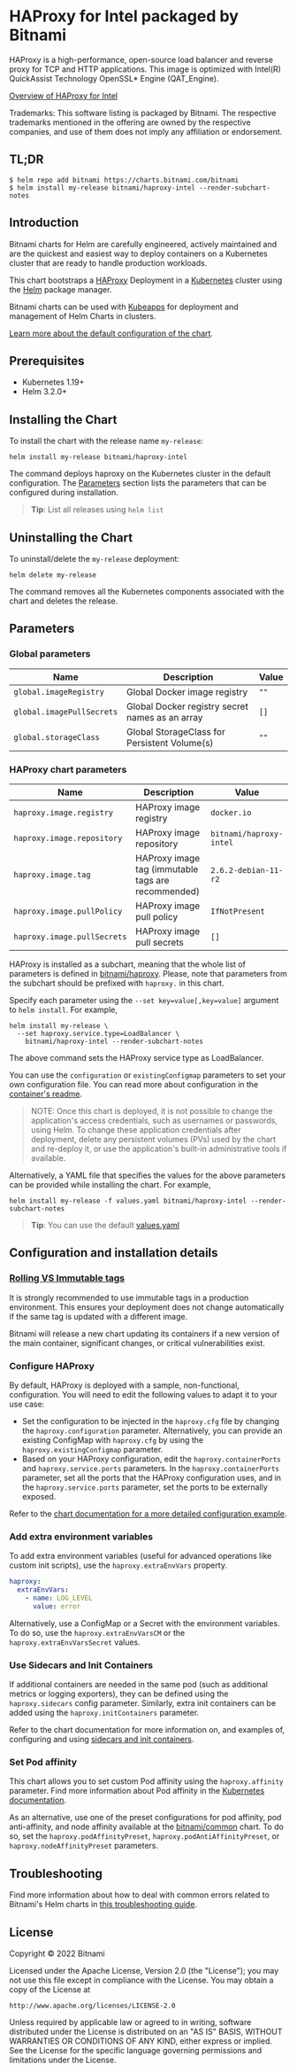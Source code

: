 <!--- app-name: HAProxy for Intel -->

# HAProxy for Intel packaged by Bitnami

HAProxy is a high-performance, open-source load balancer and reverse proxy for TCP and HTTP applications. This image is optimized with Intel(R) QuickAssist Technology OpenSSL* Engine (QAT_Engine).

[Overview of HAProxy for Intel](http://www.haproxy.org/)

Trademarks: This software listing is packaged by Bitnami. The respective trademarks mentioned in the offering are owned by the respective companies, and use of them does not imply any affiliation or endorsement.
                           
## TL;DR

```console
$ helm repo add bitnami https://charts.bitnami.com/bitnami
$ helm install my-release bitnami/haproxy-intel --render-subchart-notes
```

## Introduction

Bitnami charts for Helm are carefully engineered, actively maintained and are the quickest and easiest way to deploy containers on a Kubernetes cluster that are ready to handle production workloads.

This chart bootstraps a [HAProxy](https://github.com/haproxytech/haproxy) Deployment in a [Kubernetes](https://kubernetes.io) cluster using the [Helm](https://helm.sh) package manager.

Bitnami charts can be used with [Kubeapps](https://kubeapps.dev/) for deployment and management of Helm Charts in clusters.

[Learn more about the default configuration of the chart](https://docs.bitnami.com/kubernetes/infrastructure/haproxy/get-started/).

## Prerequisites

- Kubernetes 1.19+
- Helm 3.2.0+

## Installing the Chart

To install the chart with the release name `my-release`:

```console
helm install my-release bitnami/haproxy-intel
```

The command deploys haproxy on the Kubernetes cluster in the default configuration. The [Parameters](#parameters) section lists the parameters that can be configured during installation.

> **Tip**: List all releases using `helm list`

## Uninstalling the Chart

To uninstall/delete the `my-release` deployment:

```console
helm delete my-release
```

The command removes all the Kubernetes components associated with the chart and deletes the release.

## Parameters

### Global parameters

| Name                      | Description                                     | Value |
| ------------------------- | ----------------------------------------------- | ----- |
| `global.imageRegistry`    | Global Docker image registry                    | `""`  |
| `global.imagePullSecrets` | Global Docker registry secret names as an array | `[]`  |
| `global.storageClass`     | Global StorageClass for Persistent Volume(s)    | `""`  |


### HAProxy chart parameters

| Name                        | Description                                        | Value                   |
| --------------------------- | -------------------------------------------------- | ----------------------- |
| `haproxy.image.registry`    | HAProxy image registry                             | `docker.io`             |
| `haproxy.image.repository`  | HAProxy image repository                           | `bitnami/haproxy-intel` |
| `haproxy.image.tag`         | HAProxy image tag (immutable tags are recommended) | `2.6.2-debian-11-r2`    |
| `haproxy.image.pullPolicy`  | HAProxy image pull policy                          | `IfNotPresent`          |
| `haproxy.image.pullSecrets` | HAProxy image pull secrets                         | `[]`                    |


HAProxy is installed as a subchart, meaning that the whole list of parameters is defined in [bitnami/haproxy](https://github.com/bitnami/charts/tree/master/bitnami/haproxy). Please, note that parameters from the subchart should be prefixed with `haproxy.` in this chart.

Specify each parameter using the `--set key=value[,key=value]` argument to `helm install`. For example,

```console
helm install my-release \
  --set haproxy.service.type=LoadBalancer \
    bitnami/haproxy-intel --render-subchart-notes
```

The above command sets the HAProxy service type as LoadBalancer.

You can use the `configuration` or `existingConfigmap` parameters to set your own configuration file. You can read more about configuration in the [container's readme](https://github.com/bitnami/containers/tree/main/bitnami/haproxy-intel#configuration).

> NOTE: Once this chart is deployed, it is not possible to change the application's access credentials, such as usernames or passwords, using Helm. To change these application credentials after deployment, delete any persistent volumes (PVs) used by the chart and re-deploy it, or use the application's built-in administrative tools if available.

Alternatively, a YAML file that specifies the values for the above parameters can be provided while installing the chart. For example,

```console
helm install my-release -f values.yaml bitnami/haproxy-intel --render-subchart-notes
```

> **Tip**: You can use the default [values.yaml](values.yaml)

## Configuration and installation details

### [Rolling VS Immutable tags](https://docs.bitnami.com/containers/how-to/understand-rolling-tags-containers/)

It is strongly recommended to use immutable tags in a production environment. This ensures your deployment does not change automatically if the same tag is updated with a different image.

Bitnami will release a new chart updating its containers if a new version of the main container, significant changes, or critical vulnerabilities exist.

### Configure HAProxy

By default, HAProxy is deployed with a sample, non-functional, configuration. You will need to edit the following values to adapt it to your use case:

* Set the configuration to be injected in the `haproxy.cfg` file by changing the `haproxy.configuration` parameter. Alternatively, you can provide an existing ConfigMap with `haproxy.cfg` by using the `haproxy.existingConfigmap` parameter.
* Based on your HAProxy configuration, edit the `haproxy.containerPorts` and `haproxy.service.ports` parameters. In the `haproxy.containerPorts` parameter, set all the ports that the HAProxy configuration uses, and in the `haproxy.service.ports` parameter, set the ports to be externally exposed.

Refer to the [chart documentation for a more detailed configuration example](https://docs.bitnami.com/kubernetes/infrastructure/haproxy/get-started/configure-proxy).

### Add extra environment variables

To add extra environment variables (useful for advanced operations like custom init scripts), use the `haproxy.extraEnvVars` property.

```yaml
haproxy:
  extraEnvVars:
    - name: LOG_LEVEL
      value: error
```

Alternatively, use a ConfigMap or a Secret with the environment variables. To do so, use the `haproxy.extraEnvVarsCM` or the `haproxy.extraEnvVarsSecret` values.

### Use Sidecars and Init Containers

If additional containers are needed in the same pod (such as additional metrics or logging exporters), they can be defined using the `haproxy.sidecars` config parameter. Similarly, extra init containers can be added using the `haproxy.initContainers` parameter.

Refer to the chart documentation for more information on, and examples of, configuring and using [sidecars and init containers](https://docs.bitnami.com/kubernetes/infrastructure/haproxy/configuration/configure-sidecar-init-containers/).

### Set Pod affinity

This chart allows you to set custom Pod affinity using the `haproxy.affinity` parameter. Find more information about Pod affinity in the [Kubernetes documentation](https://kubernetes.io/docs/concepts/configuration/assign-pod-node/#affinity-and-anti-affinity).

As an alternative, use one of the preset configurations for pod affinity, pod anti-affinity, and node affinity available at the [bitnami/common](https://github.com/bitnami/charts/tree/master/bitnami/common#affinities) chart. To do so, set the `haproxy.podAffinityPreset`, `haproxy.podAntiAffinityPreset`, or `haproxy.nodeAffinityPreset` parameters.

## Troubleshooting

Find more information about how to deal with common errors related to Bitnami's Helm charts in [this troubleshooting guide](https://docs.bitnami.com/general/how-to/troubleshoot-helm-chart-issues).

## License

Copyright &copy; 2022 Bitnami

Licensed under the Apache License, Version 2.0 (the "License");
you may not use this file except in compliance with the License.
You may obtain a copy of the License at

    http://www.apache.org/licenses/LICENSE-2.0

Unless required by applicable law or agreed to in writing, software
distributed under the License is distributed on an "AS IS" BASIS,
WITHOUT WARRANTIES OR CONDITIONS OF ANY KIND, either express or implied.
See the License for the specific language governing permissions and
limitations under the License.